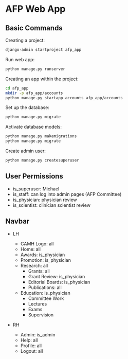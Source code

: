 # AFP Web App

## Basic Commands

Creating a project:

```bash
django-admin startproject afp_app
```

Run web app:

```bash
python manage.py runserver
```

Creating an app within the project:

```bash
cd afp_app
mkdir -p afp_app/accounts
python manage.py startapp accounts afp_app/accounts
```

Set up the database:

```bash
python manage.py migrate
```

Activate database models:

```bash
python manage.py makemigrations
python manage.py migrate
```

Create admin user:

```bash
python manage.py createsuperuser
```

## User Permissions

- is_superuser: Michael
- is_staff: can log into admin pages (AFP Committee)
- is_physician: physician review
- is_scientist: clinician scientist review

## Navbar

- LH

  - CAMH Logo: all
  - Home: all
  - Awards: is_physician
  - Promotion: is_physician
  - Research: all
    - Grants: all
    - Grant Review: is_physician
    - Editorial Boards: is_physician
    - Publications: all
  - Education: is_physician
    - Committee Work
    - Lectures
    - Exams
    - Supervision

- RH
  - Admin: is_admin
  - Help: all
  - Profile: all
  - Logout: all
